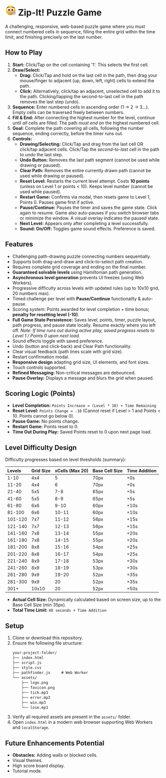 # <img src="assets/logo.png" width="35"/> Zip-It! Puzzle Game

A challenging, responsive, web-based puzzle game where you must connect numbered cells in sequence, filling the entire grid within the time limit, and finishing precisely on the last number.

## How to Play

1.  **Start:** Click/Tap on the cell containing '1'. This selects the first cell.
2.  **Draw/Select:**
    *   **Drag:** Click/Tap and hold on the last cell in the path, then drag your mouse/finger to adjacent (up, down, left, right) cells to extend the path.
    *   **Click:** Alternatively, click/tap an adjacent, unselected cell to add it to the path. Clicking/tapping the second-to-last cell in the path removes the last step (undo).
3.  **Sequence:** Enter numbered cells in ascending order (1 -> 2 -> 3...). Empty cells can be traversed freely between numbers.
4.  **Fill & End:** After connecting the highest number for the level, continue until *all* cells are filled. The path *must end* on the highest numbered cell.
5.  **Goal:** Complete the path covering all cells, following the number sequence, ending correctly, before the timer runs out.
6.  **Controls:**
    *   **Drawing/Selecting:** Click/Tap and drag from the last cell OR click/tap adjacent cells. Click/Tap the *second-to-last* cell in the path to undo the last step.
    *   **Undo Button:** Removes the last path segment (cannot be used while drawing or paused).
    *   **Clear Path:** Removes the entire currently drawn path (cannot be used while drawing or paused).
    *   **Reset Level:** Restarts the current level attempt. Costs **10 points** (unless on Level 1 or points < 10). Keeps level number (cannot be used while paused).
    *   **Restart Game:** Confirms via modal, then resets game to Level 1, Points 0. Pauses game first if active.
    *   **Pause/Continue:** Pauses the timer and saves the game state. Click again to resume. Game also auto-pauses if you switch browser tabs or minimize the window. A visual overlay indicates the paused state.
    *   **Next Level:** Appears only after completing a level successfully.
    *   **Sound: On/Off:** Toggles game sound effects. Preference is saved.

## Features

*   Challenging path-drawing puzzle connecting numbers sequentially.
*   Supports both drag-and-draw and click-to-select path creation.
*   Requires complete grid coverage and ending on the final number.
*   **Guaranteed solvable levels** using Hamiltonian path generation.
*   **Asynchronous level generation** prevents UI freezes (using Web Workers).
*   Progressive difficulty across levels with updated rules (up to 10x10 grid, 20 numbers max).
*   Timed challenge per level with **Pause/Continue** functionality & auto-pause.
*   Scoring system: Points awarded for level completion + time bonus; **penalty for resetting level (-10)**.
*   **Full Game State Persistence:** Saves level, points, timer, puzzle layout, path progress, and pause state locally. Resume exactly where you left off. *Note: If time runs out during active play, saved progress resets to Level 1 / Points 0 upon next load.*
*   Sound effects toggle with saved preference.
*   Undo (button and click-back) and Clear Path functionality.
*   Clear visual feedback (path lines scale with grid size).
*   Restart confirmation modal.
*   **Responsive design** adapting grid size, UI elements, and font sizes.
*   Touch controls supported.
*   **Refined Messaging:** Non-critical messages are debounced.
*   **Pause Overlay:** Displays a message and blurs the grid when paused.

## Scoring Logic (Points)

*   **Level Completion:** `Points Increase = (Level * 10) + Time Remaining`
*   **Reset Level:** `Points Change = -10` (Cannot reset if Level > 1 and Points < 10. Points cannot go below 0).
*   **Pause Game:** No points change.
*   **Restart Game:** Points reset to 0.
*   **Time Out During Play:** Saved Points reset to 0 upon next page load.

## Level Difficulty Design

Difficulty progresses based on level thresholds (summary):

| Levels    | Grid Size | xCells (Max 20) | Base Cell Size | Time Addition |
| :-------- | :-------- | :-------------- | :------------- | :------------ |
| 1-10      | 4x4       | 5               | 70px           | +0s           |
| 11-20     | 4x4       | 6               | 70px           | +0s           |
| 21-40     | 5x5       | 7-8             | 65px           | +5s           |
| 41-60     | 5x5       | 8-9             | 65px           | +5s           |
| 61-80     | 6x6       | 9-10            | 60px           | +10s          |
| 81-100    | 6x6       | 10-11           | 60px           | +10s          |
| 101-120   | 7x7       | 11-12           | 56px           | +15s          |
| 121-140   | 7x7       | 12-13           | 56px           | +15s          |
| 141-160   | 7x8       | 13-14           | 55px           | +20s          |
| 161-180   | 7x8       | 14-15           | 55px           | +20s          |
| 181-200   | 8x8       | 15-16           | 54px           | +25s          |
| 201-220   | 8x8       | 16-17           | 54px           | +25s          |
| 221-240   | 8x9       | 17-18           | 53px           | +30s          |
| 241-260   | 8x9       | 18-19           | 53px           | +30s          |
| 261-280   | 9x9       | 19-20           | 52px           | +35s          |
| 281-300   | 9x9       | 20              | 52px           | +35s          |
| 301+      | 10x10     | 20              | 52px           | +50s          |

*   **Actual Cell Size:** Dynamically calculated based on screen size, up to the Base Cell Size (min 35px).
*   **Total Time Limit:** `60 seconds + Time Addition`

## Setup

1.  Clone or download this repository.
2.  Ensure the following file structure:
    ```
    your-project-folder/
    ├── index.html
    ├── script.js
    ├── style.css
    ├── pathfinder.js     # Web Worker
    └── assets/
        ├── logo.png
        ├── favicon.png
        ├── tick.mp3
        ├── error.mp3
        ├── win.mp3
        └── lose.mp3
    ```
3.  Verify all required assets are present in the `assets/` folder.
4.  Open `index.html` in a modern web browser supporting Web Workers and `localStorage`.

## Future Enhancements Potential

*   **Obstacles:** Adding walls or blocked cells.
*   Visual themes.
*   High score board display.
*   Tutorial mode.